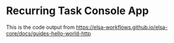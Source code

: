 # Recurring Task Console App

This is the code output from https://elsa-workflows.github.io/elsa-core/docs/guides-hello-world-http